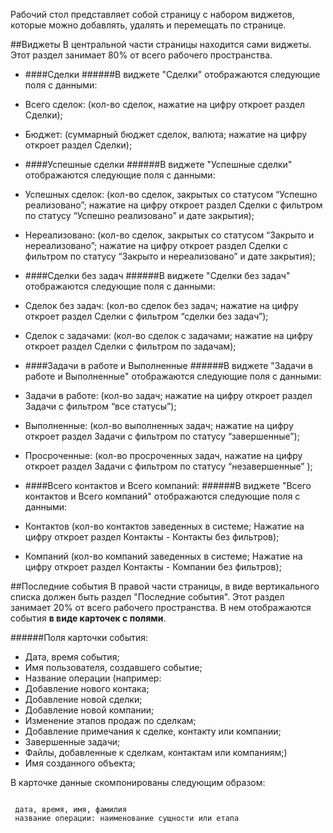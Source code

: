 Рабочий стол представляет собой страницу с набором виджетов, которые можно добавлять, удалять и перемещать по странице.

##Виджеты
В центральной части страницы находится сами виджеты.
Этот раздел занимает 80% от всего рабочего пространства.

* ####Cделки 
######В виджете "Cделки" отображаются следующие поля с данными:
 * Всего сделок: (кол-во сделок, нажатие на цифру откроет раздел Сделки);
 * Бюджет: (суммарный бюджет сделок, валюта; нажатие на цифру откроет раздел Сделки);

* ####Успешные сделки 
######В виджете "Успешные сделки" отображаются следующие поля с данными:
 * Успешных сделок: (кол-во сделок, закрытых со статусом “Успешно реализовано”; нажатие на цифру откроет раздел Сделки с фильтром по статусу “Успешно реализовано” и дате закрытия);
 * Нереализовано: (кол-во сделок, закрытых со статусом “Закрыто и нереализовано”; нажатие на цифру откроет раздел Сделки с фильтром по статусу “Закрыто и нереализовано” и дате закрытия);

* ####Сделки без задач
######В виджете "Сделки без задач" отображаются следующие поля с данными:
 * Сделок без задач: (кол-во сделок без задач; нажатие на цифру откроет раздел Сделки с фильтром “сделки без задач”);
 * Сделок с задачами: (кол-во сделок с задачами;  нажатие на цифру откроет раздел Сделки с фильтром по задачам);

* ####Задачи в работе и Выполненные
######В виджете "Задачи в работе и Выполненные" отображаются следующие поля с данными:
 * Задачи в работе: (кол-во задач; нажатие на цифру откроет раздел Задачи с фильтром “все статусы”);
 * Выполненные: (кол-во  выполненных задач; нажатие на цифру откроет раздел Задачи с фильтром по статусу “завершенные”);
 * Просроченные: (кол-во просроченных задач, нажатие на цифру откроет раздел Задачи с фильтром по статусу “незавершенные” );

* ####Всего контактов и Всего компаний:
######В виджете "Всего контактов и Всего компаний" отображаются следующие поля с данными:
 * Контактов (кол-во контактов заведенных в системе; Нажатие на цифру откроет раздел Контакты - Контакты без фильтров);
 * Компаний (кол-во компаний заведенных в системе; Нажатие на цифру откроет раздел Контакты - Компании без фильтров);

##Последние события
В правой части страницы, в виде вертикального списка должен быть раздел "Последние события".
Этот раздел занимает 20% от всего рабочего пространства.
В нем отображаются события **в виде карточек с полями**.

######Поля карточки события:
* Дата, время события;
* Имя пользователя, создавшего событие;
* Название операции (например:
 * Добавление нового контака;
 * Добавление новой сделки;
 * Добавление новой компании;
 * Изменение этапов продаж по сделкам;
 * Добавление примечания к сделке, контакту или компании;
 * Завершенные задачи;
 * Файлы, добавленные к сделкам, контактам или компаниям;)
* Имя созданного объекта;

В карточке данные скомпонированы следующим образом:
<pre><code>
 дата, время, имя, фамилия
 название операции: наименование сущности или етапа 
</code></pre>
